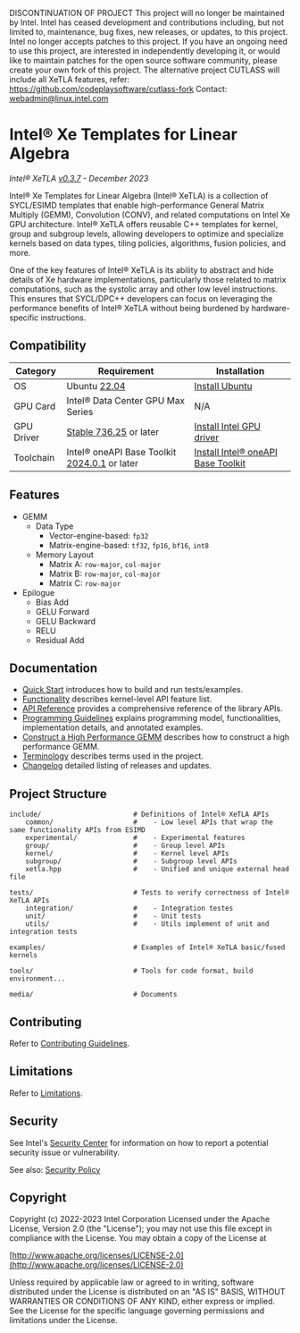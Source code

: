 DISCONTINUATION OF PROJECT
This project will no longer be maintained by Intel.
Intel has ceased development and contributions including, but not limited to, maintenance, bug fixes, new releases, or updates, to this project.
Intel no longer accepts patches to this project.
If you have an ongoing need to use this project, are interested in independently developing it, or would like to maintain patches for the open source software community, please create your own fork of this project.
The alternative project CUTLASS will include all XeTLA features, refer: https://github.com/codeplaysoftware/cutlass-fork
Contact: webadmin@linux.intel.com

# Intel® Xe Templates for Linear Algebra

_Intel® XeTLA [v0.3.7](/CHANGELOG.md) - December 2023_

Intel® Xe Templates for Linear Algebra (Intel® XeTLA) is a collection of SYCL/ESIMD templates that enable high-performance General Matrix Multiply (GEMM), Convolution (CONV), and related computations on Intel Xe GPU architecture. Intel® XeTLA offers reusable C++ templates for kernel, group and subgroup levels, allowing developers to optimize and specialize kernels based on data types, tiling policies, algorithms, fusion policies, and more.

One of the key features of Intel® XeTLA is its ability to abstract and hide details of Xe hardware implementations, particularly those related to matrix computations, such as the systolic array and other low level instructions. This ensures that SYCL/DPC++ developers can focus on leveraging the performance benefits of Intel® XeTLA without being burdened by hardware-specific instructions.

<!-- @cond -->
## Compatibility

  |Category|Requirement|Installation|
  |-|-|-|
  |OS|Ubuntu [22.04](http://releases.ubuntu.com/22.04/)| [Install Ubuntu](https://ubuntu.com/tutorials)|
  |GPU Card | Intel® Data Center GPU Max Series |N/A|
  |GPU Driver | [Stable 736.25](https://dgpu-docs.intel.com/releases/stable_736_25_20231031.html) or later|[Install Intel GPU driver](https://dgpu-docs.intel.com/installation-guides/index.html#intel-data-center-gpu-max-series)|
  |Toolchain |Intel® oneAPI Base Toolkit [2024.0.1](https://www.intel.com/content/www/us/en/developer/tools/oneapi/base-toolkit-download.html) or later|[Install Intel® oneAPI Base Toolkit](https://www.intel.com/content/www/us/en/developer/tools/oneapi/base-toolkit-download.html)|

<!-- @endcond -->

## Features

- GEMM
  - Data Type
    - Vector-engine-based: `fp32`
    - Matrix-engine-based: `tf32`, `fp16`, `bf16`, `int8`
  - Memory Layout
    - Matrix A: `row-major`, `col-major`
    - Matrix B: `row-major`, `col-major`
    - Matrix C: `row-major`
- Epilogue
  - Bias Add
  - GELU Forward
  - GELU Backward
  - RELU
  - Residual Add

<!-- @cond -->

## Documentation

- [Quick Start](/media/docs/quick_start.md) introduces how to build and run tests/examples.
- [Functionality](/media/docs/functionality.md) describes kernel-level API feature list.
- [API Reference](https://intel.github.io/xetla) provides a comprehensive reference of the library APIs.
- [Programming Guidelines](/media/docs/programming_guidelines.md) explains programming model, functionalities, implementation details, and annotated examples.
- [Construct a High Performance GEMM](/media/docs/construct_a_gemm.md) describes how to construct a high performance GEMM.
- [Terminology](/media/docs/terminology.md) describes terms used in the project.
- [Changelog](/CHANGELOG.md) detailed listing of releases and updates.
 
## Project Structure

```
include/                       # Definitions of Intel® XeTLA APIs
    common/                    #    - Low level APIs that wrap the same functionality APIs from ESIMD
    experimental/              #    - Experimental features
    group/                     #    - Group level APIs 
    kernel/                    #    - Kernel level APIs
    subgroup/                  #    - Subgroup level APIs
    xetla.hpp                  #    - Unified and unique external head file

tests/                         # Tests to verify correctness of Intel® XeTLA APIs
    integration/               #    - Integration testes
    unit/                      #    - Unit tests
    utils/                     #    - Utils implement of unit and integration tests

examples/                      # Examples of Intel® XeTLA basic/fused kernels

tools/                         # Tools for code format, build environment...

media/                         # Documents
```

## Contributing

Refer to [Contributing Guidelines](/CONTRIBUTING.md).


## Limitations

Refer to [Limitations](/media/docs/limitations.md).

<!-- @endcond -->

## Security

See Intel's [Security Center](https://www.intel.com/content/www/us/en/security-center/default.html)
for information on how to report a potential security issue or vulnerability.

See also: [Security Policy](/SECURITY.md)

## Copyright

Copyright (c) 2022-2023 Intel Corporation
Licensed under the Apache License, Version 2.0 (the "License");
you may not use this file except in compliance with the License.
You may obtain a copy of the License at

  [http://www.apache.org/licenses/LICENSE-2.0](http://www.apache.org/licenses/LICENSE-2.0)

Unless required by applicable law or agreed to in writing, software
distributed under the License is distributed on an "AS IS" BASIS,
WITHOUT WARRANTIES OR CONDITIONS OF ANY KIND, either express or implied.
See the License for the specific language governing permissions and
limitations under the License.

